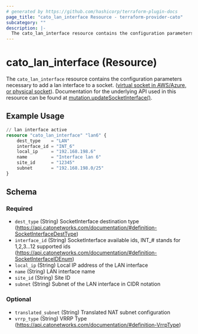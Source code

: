 ```yaml
---
# generated by https://github.com/hashicorp/terraform-plugin-docs
page_title: "cato_lan_interface Resource - terraform-provider-cato"
subcategory: ""
description: |-
  The cato_lan_interface resource contains the configuration parameters necessary to add a lan interface to a socket. (virtual socket in AWS/Azure, or physical socket https://support.catonetworks.com/hc/en-us/articles/4413280502929-Working-with-X1500-X1600-and-X1700-Socket-Sites). Documentation for the underlying API used in this resource can be found at mutation.updateSocketInterface() https://api.catonetworks.com/documentation/#mutation-site.updateSocketInterface.
---
```


# cato_lan_interface (Resource)

The `cato_lan_interface` resource contains the configuration parameters necessary to add a lan interface to a socket. ([virtual socket in AWS/Azure, or physical socket](https://support.catonetworks.com/hc/en-us/articles/4413280502929-Working-with-X1500-X1600-and-X1700-Socket-Sites)). Documentation for the underlying API used in this resource can be found at [mutation.updateSocketInterface()](https://api.catonetworks.com/documentation/#mutation-site.updateSocketInterface).

## Example Usage

```terraform
// lan interface active
resource "cato_lan_interface" "lan6" {
    dest_type    = "LAN"
    interface_id = "INT_6"
    local_ip     = "192.168.198.6"
    name         = "Interface lan 6"
    site_id      = "12345"
    subnet       = "192.168.198.0/25"
}
```

<!-- schema generated by tfplugindocs -->
## Schema

### Required

- `dest_type` (String) SocketInterface destination type (https://api.catonetworks.com/documentation/#definition-SocketInterfaceDestType)
- `interface_id` (String) SocketInterface available ids, INT_# stands for 1,2,3...12 supported ids (https://api.catonetworks.com/documentation/#definition-SocketInterfaceIDEnum)
- `local_ip` (String) Local IP address of the LAN interface
- `name` (String) LAN interface name
- `site_id` (String) Site ID
- `subnet` (String) Subnet of the LAN interface in CIDR notation

### Optional

- `translated_subnet` (String) Translated NAT subnet configuration
- `vrrp_type` (String) VRRP Type (https://api.catonetworks.com/documentation/#definition-VrrpType)
